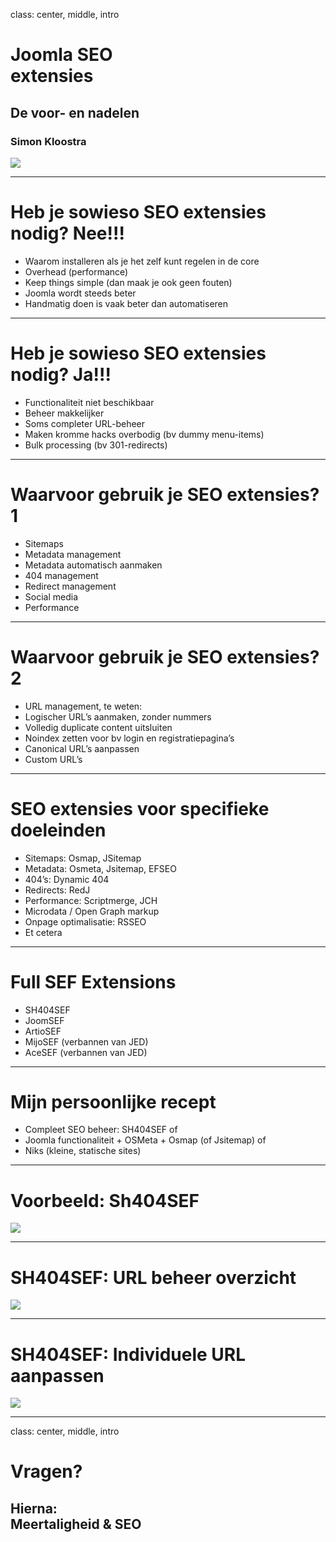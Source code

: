 class: center, middle, intro
# Joomla SEO<br>extensies
## De voor- en nadelen
### Simon Kloostra
<img src="/images/logos-seo.png">

---
# Heb je sowieso SEO extensies nodig? Nee!!!
- Waarom installeren als je het zelf kunt regelen in de core
- Overhead (performance)
- Keep things simple (dan maak je ook geen fouten)
- Joomla wordt steeds beter
- Handmatig doen is vaak beter dan automatiseren

---
# Heb je sowieso SEO extensies nodig? Ja!!!
- Functionaliteit niet beschikbaar
- Beheer makkelijker
- Soms completer URL-beheer
- Maken kromme hacks overbodig (bv dummy menu-items)
- Bulk processing (bv 301-redirects)

---
# Waarvoor gebruik je SEO extensies? 1
- Sitemaps
- Metadata management
- Metadata automatisch aanmaken
- 404 management
- Redirect management
- Social media
- Performance

---
# Waarvoor gebruik je SEO extensies? 2
- URL management, te weten:
- Logischer URL’s aanmaken, zonder nummers
- Volledig duplicate content uitsluiten
- Noindex zetten voor bv login en registratiepagina’s
- Canonical URL’s aanpassen
- Custom URL’s

---
# SEO extensies voor specifieke doeleinden
- Sitemaps: Osmap, JSitemap
- Metadata: Osmeta, Jsitemap, EFSEO
- 404’s: Dynamic 404
- Redirects: RedJ
- Performance: Scriptmerge, JCH
- Microdata / Open Graph markup
- Onpage optimalisatie: RSSEO
- Et cetera
 
---
# Full SEF Extensions
- SH404SEF 
- JoomSEF
- ArtioSEF
- MijoSEF (verbannen van JED)
- AceSEF (verbannen van JED)
 
---
# Mijn persoonlijke recept
- Compleet SEO beheer: SH404SEF of
- Joomla functionaliteit + OSMeta + Osmap (of Jsitemap) of
- Niks (kleine, statische sites)

---
# Voorbeeld: Sh404SEF

<img src="joomla_seo/images/extensions-01-sh404sef.png">

---
# SH404SEF: URL beheer overzicht

<img src="joomla_seo/images/extensions-02-sh404sef-urls.png">

---
# SH404SEF: Individuele URL aanpassen

<img src="joomla_seo/images/extensions-03-sh404sef-url-aanpassen.png">

---
class: center, middle, intro
# Vragen?
## Hierna:<br>Meertaligheid & SEO
